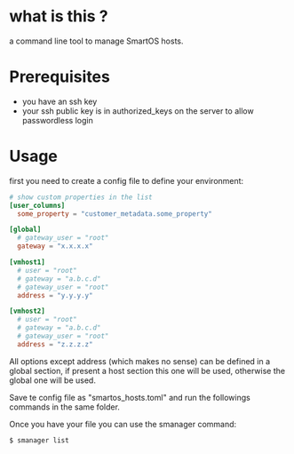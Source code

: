 # what is this ?

a command line tool to manage SmartOS hosts.


# Prerequisites

- you have an ssh key
- your ssh public key is in authorized_keys on the server to allow passwordless login


# Usage

first you need to create a config file to define your environment:

```toml
# show custom properties in the list
[user_columns]
  some_property = "customer_metadata.some_property"

[global]
  # gateway_user = "root"
  gateway = "x.x.x.x"

[vmhost1]
  # user = "root"
  # gateway = "a.b.c.d"
  # gateway_user = "root"
  address = "y.y.y.y"

[vmhost2]
  # user = "root"
  # gateway = "a.b.c.d"
  # gateway_user = "root"
  address = "z.z.z.z"

```

All options except address (which makes no sense) can be defined in a global section, if present a host section this one will be used, otherwise the global one will be used.

Save te config file as "smartos_hosts.toml" and run the followings commands
in the same folder.

Once you have your file you can use the smanager command:

```bash
$ smanager list
```

